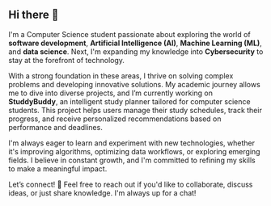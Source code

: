 ## Hi there 👋

I'm a Computer Science student passionate about exploring the world of **software development**, **Artificial Intelligence (AI)**, **Machine Learning (ML)**, and **data science**. Next, I'm expanding my knowledge into **Cybersecurity** to stay at the forefront of technology.

With a strong foundation in these areas, I thrive on solving complex problems and developing innovative solutions. My academic journey allows me to dive into diverse projects, and I’m currently working on **StuddyBuddy**, an intelligent study planner tailored for computer science students. This project helps users manage their study schedules, track their progress, and receive personalized recommendations based on performance and deadlines.

I'm always eager to learn and experiment with new technologies, whether it's improving algorithms, optimizing data workflows, or exploring emerging fields. I believe in constant growth, and I'm committed to refining my skills to make a meaningful impact.

Let’s connect! 🤝
Feel free to reach out if you'd like to collaborate, discuss ideas, or just share knowledge. I'm always up for a chat!

<!--
**sachaloeb/sachaloeb** is a ✨ _special_ ✨ repository because its `README.md` (this file) appears on your GitHub profile.

Here are some ideas to get you started:

- 🔭 I’m currently working on ...
- 🌱 I’m currently learning ...
- 👯 I’m looking to collaborate on ...
- 🤔 I’m looking for help with ...
- 💬 Ask me about ...
- 📫 How to reach me: ...
- 😄 Pronouns: ...
- ⚡ Fun fact: ...
-->
